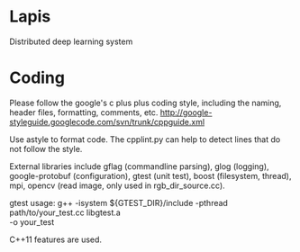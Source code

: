 Lapis
=====

Distributed deep learning system


Coding
===
Please follow the google's c plus plus coding style, including the naming,
header files, formatting, comments, etc.
http://google-styleguide.googlecode.com/svn/trunk/cppguide.xml

Use astyle to format code.
The cpplint.py can help to detect lines that do not follow the style.

External libraries include gflag (commandline parsing), glog (logging),
google-protobuf (configuration), gtest (unit test), boost (filesystem, thread),
mpi, opencv (read image, only used in rgb_dir_source.cc).

gtest usage:
g++ -isystem ${GTEST_DIR}/include -pthread path/to/your_test.cc libgtest.a \
-o your_test

C++11 features are used.
